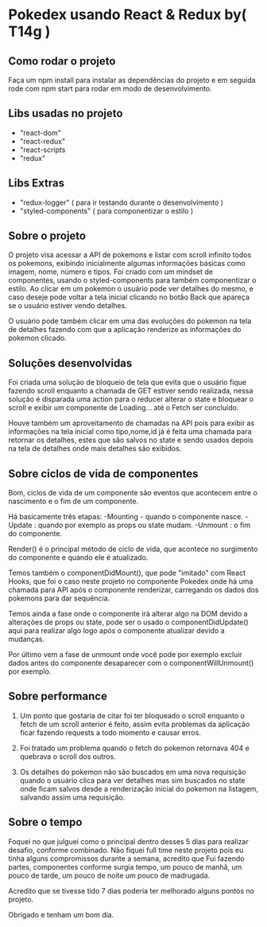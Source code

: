 # Pokedex usando React & Redux by( T14g )
## Como rodar o projeto

Faça um npm install para instalar as dependências do projeto e em seguida rode com npm start para rodar em modo de desenvolvimento.

## Libs usadas no projeto
- "react-dom"
- "react-redux"
- "react-scripts
- "redux"
## Libs Extras
- "redux-logger" ( para ir testando durante o desenvolvimento )
- "styled-components" ( para componentizar o estilo )


## Sobre o projeto

O projeto visa acessar a API de pokemons e listar com scroll infinito todos os pokemons, exibindo inicialmente algumas informações básicas como imagem, nome, número e tipos.
Foi criado com um mindset de componentes, usando o styled-components para também componentizar o estilo.
Ao clicar em um pokemon o usuário pode ver detalhes do mesmo, e caso deseje pode voltar a tela inicial clicando no botão Back que apareça se o usuário estiver vendo detalhes.

O usuário pode também clicar em uma das evoluções do pokemon na tela de detalhes fazendo com que a aplicação renderize as informações do pokemon clicado.

## Soluções desenvolvidas
Foi criada uma solução de bloqueio de tela que evita que o usuário fique fazendo scroll enquanto a chamada de GET estiver sendo realizada, nessa solução é disparada uma action para o reducer alterar o state e bloquear o scroll e exibir um componente de Loading... até o Fetch ser concluído.

Houve também um aproveitamento de chamadas na API pois para exibir as informações na tela inicial como tipo,nome,id já é feita uma chamada para retornar os detalhes, estes que são salvos no state e sendo usados depois na tela de detalhes onde mais detalhes são exibidos.

## Sobre ciclos de vida de componentes

Bom, ciclos de vida de um componente são eventos que acontecem entre o nascimento e o fim de um componente.

Há basicamente três etapas:
-Mounting - quando o componente nasce.
-Update : quando por exemplo as props ou state mudam.
-Unmount : o fim do componente.

Render() é o principal método de ciclo de vida, que acontece no surgimento do componente e quando ele é atualizado.

Temos também o componentDidMount(), que pode "imitado" com React Hooks, que foi o caso neste projeto no componente Pokedex onde há uma chamada para API após o componente renderizar, carregando os dados dos pokemons para dar sequência.

Temos ainda a fase onde o componente irá alterar algo na DOM devido a alterações de props ou state, pode ser o usado o componentDidUpdate() aqui para realizar algo logo após o componente atualizar devido a mudanças.

Por último vem a fase de unmount onde você pode por exemplo excluir dados antes do componente desaparecer com o componentWillUnmount() por exemplo.


## Sobre performance

1) Um ponto que gostaria de citar foi ter bloqueado o scroll enquanto o fetch de um scroll anterior é feito, assim evita problemas da aplicação ficar fazendo requests a todo momento e causar erros.

2) Foi tratado um problema quando o fetch do pokemon retornava 404 e quebrava o scroll dos outros.

3) Os detalhes do pokemon não são buscados em uma nova requisição quando o usuário clica para ver detalhes mas sim buscados no state onde ficam salvos desde a renderização inicial do pokemon na listagem, salvando assim uma requisição.


## Sobre o tempo
Foquei no que julguei como o principal dentro desses 5 dias para realizar desafio, conforme combinado.
Não fiquei full time neste projeto pois eu tinha alguns compromissos  durante a semana, acredito que Fui fazendo partes, componentes conforme surgia tempo, um pouco de manhã, um pouco de tarde, um pouco de noite um pouco de madrugada.

Acredito que se tivesse tido 7 dias poderia ter melhorado alguns pontos no projeto.


Obrigado e tenham um bom dia.
